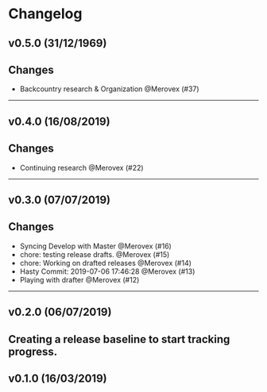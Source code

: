 # Changelog

## v0.5.0 (31/12/1969)
## Changes

- Backcountry research & Organization @Merovex (#37)

---

## v0.4.0 (16/08/2019)
## Changes

- Continuing research @Merovex (#22)

---

## v0.3.0 (07/07/2019)
## Changes

- Syncing Develop with Master @Merovex (#16)
- chore: testing release drafts. @Merovex (#15)
- chore: Working on drafted releases @Merovex (#14)
- Hasty Commit: 2019-07-06 17:46:28 @Merovex (#13)
- Playing with drafter @Merovex (#12)

---

## v0.2.0 (06/07/2019)
Creating a release baseline to start tracking progress.
---

## v0.1.0 (16/03/2019)
